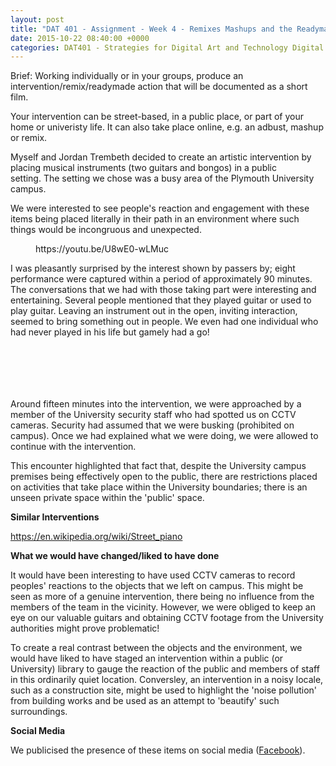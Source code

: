 ```yaml
---
layout: post
title: "DAT 401 - Assignment - Week 4 - Remixes Mashups and the Readymade"
date: 2015-10-22 08:40:00 +0000
categories: DAT401 - Strategies for Digital Art and Technology Digital Art and Technology
---
```


<!-- wp:paragraph {"className":"brief"} -->
<p class="brief">Brief: Working individually or in your groups, produce an intervention/remix/readymade action that will be documented as a short film.</p>
<!-- /wp:paragraph -->

<!-- wp:paragraph -->
<p>Your intervention can be street-based, in a public place, or part of your home or univeristy life. It can also take place online, e.g. an adbust, mashup or remix.</p>
<!-- /wp:paragraph -->

<!-- wp:paragraph -->
<p>Myself and Jordan Trembeth decided to create an artistic intervention by placing musical instruments (two guitars and bongos) in a public setting.&nbsp;The setting we chose was a busy area of the Plymouth University campus.</p>
<!-- /wp:paragraph -->

<!-- wp:paragraph -->
<p>We were interested to see people's reaction and engagement with&nbsp;these items being placed literally in their path in an environment where such things would be incongruous and unexpected.</p>
<!-- /wp:paragraph -->

<!-- wp:embed {"url":"https://youtu.be/U8wE0-wLMuc","type":"video","providerNameSlug":"youtube","responsive":true,"className":"wp-embed-aspect-16-9 wp-has-aspect-ratio"} -->
<figure class="wp-block-embed is-type-video is-provider-youtube wp-block-embed-youtube wp-embed-aspect-16-9 wp-has-aspect-ratio"><div class="wp-block-embed__wrapper">
https://youtu.be/U8wE0-wLMuc
</div></figure>
<!-- /wp:embed -->

<!-- wp:paragraph -->
<p>I was pleasantly surprised by the interest shown by passers by; eight performance were captured within a period of approximately 90 minutes. The conversations that we had with those taking part were interesting and entertaining. Several people mentioned that they played guitar or used to play guitar. Leaving an instrument out in the open, inviting interaction, seemed to bring something out in people. We even had one individual who had never played in his life but gamely had a go!</p>
<!-- /wp:paragraph -->

<!-- wp:gallery {"columns":3,"linkTo":"media"} -->
<figure class="wp-block-gallery has-nested-images columns-3 is-cropped"><!-- wp:image {"id":196,"sizeSlug":"large","linkDestination":"media"} -->
<figure class="wp-block-image size-large"><a href="https://res.cloudinary.com/circleseven/image/upload/dsc0073_small_22219352209_o-e1670575983810.jpg"><img src="https://res.cloudinary.com/circleseven/image/upload/dsc0073_small_22219352209_o-681x1024.jpg" alt="" class="wp-image-196"/></a></figure>
<!-- /wp:image -->

<!-- wp:image {"id":192,"sizeSlug":"large","linkDestination":"media"} -->
<figure class="wp-block-image size-large"><a href="https://res.cloudinary.com/circleseven/image/upload/dsc0034_small_22219376919_o.jpg"><img src="https://res.cloudinary.com/circleseven/image/upload/dsc0034_small_22219376919_o-681x1024.jpg" alt="" class="wp-image-192"/></a></figure>
<!-- /wp:image -->

<!-- wp:image {"id":193,"sizeSlug":"large","linkDestination":"media"} -->
<figure class="wp-block-image size-large"><a href="https://res.cloudinary.com/circleseven/image/upload/dsc0076_small_22219348019_o.jpg"><img src="https://res.cloudinary.com/circleseven/image/upload/dsc0076_small_22219348019_o-681x1024.jpg" alt="" class="wp-image-193"/></a></figure>
<!-- /wp:image -->

<!-- wp:image {"id":191,"sizeSlug":"large","linkDestination":"media"} -->
<figure class="wp-block-image size-large"><a href="https://res.cloudinary.com/circleseven/image/upload/dsc0051_small_22218215120_o.jpg"><img src="https://res.cloudinary.com/circleseven/image/upload/dsc0051_small_22218215120_o-681x1024.jpg" alt="" class="wp-image-191"/></a></figure>
<!-- /wp:image -->

<!-- wp:image {"id":190,"sizeSlug":"large","linkDestination":"media"} -->
<figure class="wp-block-image size-large"><a href="https://res.cloudinary.com/circleseven/image/upload/dsc0064_small_22218473658_o.jpg"><img src="https://res.cloudinary.com/circleseven/image/upload/dsc0064_small_22218473658_o-681x1024.jpg" alt="" class="wp-image-190"/></a></figure>
<!-- /wp:image -->

<!-- wp:image {"id":189,"sizeSlug":"large","linkDestination":"media"} -->
<figure class="wp-block-image size-large"><a href="https://res.cloudinary.com/circleseven/image/upload/dsc0032_small_22218229290_o.jpg"><img src="https://res.cloudinary.com/circleseven/image/upload/dsc0032_small_22218229290_o-681x1024.jpg" alt="" class="wp-image-189"/></a></figure>
<!-- /wp:image --></figure>
<!-- /wp:gallery -->

<!-- wp:paragraph -->
<p>Around fifteen minutes into the intervention, we were approached by a member of the University security staff who had spotted us on CCTV cameras. Security&nbsp;had assumed that we were busking (prohibited on campus). Once we had explained what we were doing, we were allowed to continue with the intervention.</p>
<!-- /wp:paragraph -->

<!-- wp:paragraph -->
<p>This encounter highlighted that fact that, despite the University campus premises being effectively open to the public, there are restrictions placed on activities that take place within the University boundaries; there is an unseen private space within the 'public' space.</p>
<!-- /wp:paragraph -->

<!-- wp:paragraph -->
<p><strong>Similar Interventions</strong></p>
<!-- /wp:paragraph -->

<!-- wp:paragraph -->
<p><a href="https://en.wikipedia.org/wiki/Street_piano" target="_blank" rel="noreferrer noopener">https://en.wikipedia.org/wiki/Street_piano</a></p>
<!-- /wp:paragraph -->

<!-- wp:paragraph -->
<p><strong>What we would have changed/liked to have done</strong></p>
<!-- /wp:paragraph -->

<!-- wp:paragraph -->
<p>It would have been interesting to have used CCTV cameras to record peoples' reactions to the objects that we left on campus. This might be seen as more of a genuine intervention, there being no influence from the members of the team in the vicinity. However, we were obliged to keep an eye on our valuable guitars and obtaining CCTV footage from the University authorities might prove problematic!</p>
<!-- /wp:paragraph -->

<!-- wp:paragraph -->
<p>To create a real contrast between the objects and the environment, we would have liked to have staged an intervention within a public (or University) library to gauge the reaction of the public and members of staff in this ordinarily quiet location. Conversley, an intervention in a noisy locale, such as a construction site, might be used to highlight the 'noise pollution' from building works and be used as an attempt to 'beautify' such surroundings.</p>
<!-- /wp:paragraph -->

<!-- wp:paragraph -->
<p><strong>Social Media</strong></p>
<!-- /wp:paragraph -->

<!-- wp:paragraph -->
<p>We publicised the presence of these items on social media (<a href="https://www.facebook.com/groups/expressyourselfplymouth/">Facebook</a>).</p>
<!-- /wp:paragraph -->